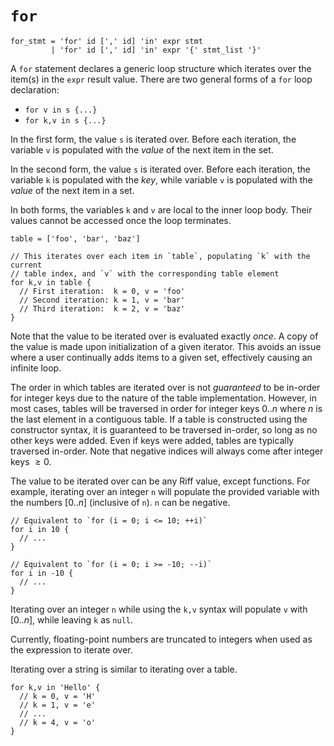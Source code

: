 # `for`

```ebnf
for_stmt = 'for' id [',' id] 'in' expr stmt
         | 'for' id [',' id] 'in' expr '{' stmt_list '}'
```

A `for` statement declares a generic loop structure which iterates over the
item(s) in the `expr` result value. There are two general forms of a `for` loop
declaration:

- `for v in s {...}`
- `for k,v in s {...}`

In the first form, the value `s` is iterated over. Before each iteration, the
variable `v` is populated with the *value* of the next item in the set.

In the second form, the value `s` is iterated over. Before each iteration, the
variable `k` is populated with the *key*, while variable `v` is populated with
the *value* of the next item in a set.

In both forms, the variables `k` and `v` are local to the inner loop body. Their
values cannot be accessed once the loop terminates.

```riff
table = ['foo', 'bar', 'baz']

// This iterates over each item in `table`, populating `k` with the current
// table index, and `v` with the corresponding table element
for k,v in table {
  // First iteration:  k = 0, v = 'foo'
  // Second iteration: k = 1, v = 'bar'
  // Third iteration:  k = 2, v = 'baz'
}
```

Note that the value to be iterated over is evaluated exactly *once*. A copy of
the value is made upon initialization of a given iterator. This avoids an issue
where a user continually adds items to a given set, effectively causing an
infinite loop.

The order in which tables are iterated over is not *guaranteed* to be in-order
for integer keys due to the nature of the table implementation. However, in
most cases, tables will be traversed in order for integer keys $0..n$ where $n$
is the last element in a contiguous table. If a table is constructed using the
constructor syntax, it is guaranteed to be traversed in-order, so long as no
other keys were added. Even if keys were added, tables are typically traversed
in-order. Note that negative indices will always come after integer keys
$\geqslant 0$.

The value to be iterated over can be any Riff value, except functions. For
example, iterating over an integer `n` will populate the provided variable with
the numbers $[0..n]$ (inclusive of `n`). `n` can be negative.

```riff
// Equivalent to `for (i = 0; i <= 10; ++i)`
for i in 10 {
  // ...
}

// Equivalent to `for (i = 0; i >= -10; --i)`
for i in -10 {
  // ...
}
```

Iterating over an integer `n` while using the `k,v` syntax will populate `v`
with $[0..n]$, while leaving `k` as `null`.

Currently, floating-point numbers are truncated to integers when used as the
expression to iterate over.

Iterating over a string is similar to iterating over a table.

```riff
for k,v in 'Hello' {
  // k = 0, v = 'H'
  // k = 1, v = 'e'
  // ...
  // k = 4, v = 'o'
}
```
